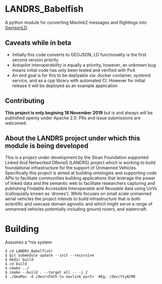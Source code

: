 # LANDRS_Babelfish

A python module for converting Mavlink2[](https://github.com/mavlink/c_library_v2) messages and flightlogs into [GeojsonLD](http://geojson.org/geojson-ld/).  

## Caveats while in beta
- Initially this code converts to GEOJSON, LD functionality is the first second version priority
- Ardupilot interoperability is equally a priority, however, an unknown bug means initial code has only been tested and verified with Px4
- An end goal is for this to be deplyable via: docker container, systemd service, and as a  cpp library with automated CI.  However for initial release it will be deployed as an example application

## Contributing
**This project is only begining 18 November 2019** but is and always will be published openly under Apache 2.0.  PRs and issue submissions are welcomed.

## About the LANDRS project under which this module is being developed
This is a project under development by the Sloan Foundation supported Linked And Networked DRoneS (LANDRS) project which is working to build foundational infrastructure for the support of Unmanned Vehicles.  Specifically this project is aimed at building ontologies and supporting code APIs to facilitate communities building applications that leverage the power of linked data and the semantic web to facilitate researchers capturing and publishing Findable Accessible Interoperable and Reusable data using UxVs (colloquially known as 'drones').  While focuses on small scale unmanned aerial vehicles the project intends to build infrastructure that is both scientific and usecase domain agnostic and which might serve a range of unmanned vehicles potentially including ground rovers, and watercraft.

# Building
Assumes a \*nix system

```
$ cd LANDRS_Babelfish/
$ git submodule update --init --recursive
$ mkdir build
$ cd build
$ cmake ../
$ cmake --build . --target all -- -j 2
$ ./GeoMav -d /dev/<Path to mavlink port>  #Eg: /dev/ttyACM0
```

